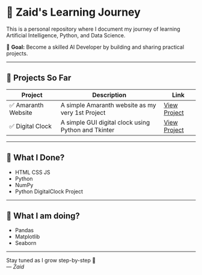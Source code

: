 # 📘 Zaid's Learning Journey

This is a personal repository where I document my journey of learning Artificial Intelligence, Python, and Data Science.

🎯 **Goal:** Become a skilled AI Developer by building and sharing practical projects.

---

## 🚀 Projects So Far

| Project | Description | Link |
|--------|-------------|------|
| ✅ Amaranth Website | A simple Amaranth website as my very 1st Project | [View Project](https://github.com/myselfmdzaid/Amaranth-Website)
| ✅ Digital Clock | A simple GUI digital clock using Python and Tkinter | [View Project](./DigitalClock)

---

## 🧠 What I Done?
- HTML CSS JS
- Python
- NumPy
- Python DigitalClock Project

---

## 🧠 What I am doing?
- Pandas
- Matplotlib
- Seaborn

---

Stay tuned as I grow step-by-step 👣  
— *Zaid*
